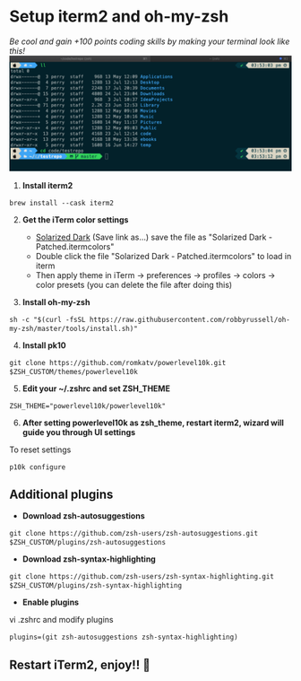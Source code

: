# Setup iterm2 and oh-my-zsh

*Be cool and gain +100 points coding skills by making your terminal look like this!*
![alt text](https://github.com/perrydevx/perry-files/blob/master/iterm2-omz.png)

1. **Install iterm2** 
```
brew install --cask iterm2
```
2. **Get the iTerm color settings**
    - [Solarized Dark](https://raw.githubusercontent.com/mbadolato/iTerm2-Color-Schemes/master/schemes/Solarized%20Dark%20-%20Patched.itermcolors) (Save link as...) save the file as "Solarized Dark - Patched.itermcolors"
    - Double click the file "Solarized Dark - Patched.itermcolors" to load in iterm        
    - Then apply theme in iTerm → preferences → profiles → colors → color presets (you can delete the file after doing this)

3. **Install oh-my-zsh**
```
sh -c "$(curl -fsSL https://raw.githubusercontent.com/robbyrussell/oh-my-zsh/master/tools/install.sh)"
```
4. **Install pk10**
```
git clone https://github.com/romkatv/powerlevel10k.git $ZSH_CUSTOM/themes/powerlevel10k
```
5. **Edit your ~/.zshrc and set ZSH_THEME**
```
ZSH_THEME="powerlevel10k/powerlevel10k"
```
6. **After setting powerlevel10k as zsh_theme, restart iterm2, wizard will guide you through UI settings**

To reset settings 
```
p10k configure
```

## Additional plugins

- **Download zsh-autosuggestions**
```
git clone https://github.com/zsh-users/zsh-autosuggestions.git $ZSH_CUSTOM/plugins/zsh-autosuggestions
```
- **Download zsh-syntax-highlighting**
```
git clone https://github.com/zsh-users/zsh-syntax-highlighting.git $ZSH_CUSTOM/plugins/zsh-syntax-highlighting
```
- **Enable plugins**

vi .zshrc and modify plugins
```
plugins=(git zsh-autosuggestions zsh-syntax-highlighting)
```	
## Restart iTerm2, enjoy!! :beer:
